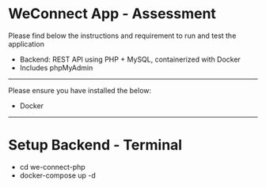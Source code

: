 # WeConnect App - Assessment

Please find below the instructions and requirement to run and test the application

- Backend: REST API using PHP + MySQL, containerized with Docker
- Includes phpMyAdmin

---

Please ensure you have installed the below:

- Docker

---

# Setup Backend - Terminal

- cd we-connect-php
- docker-compose up -d

